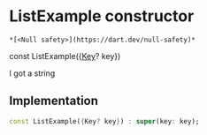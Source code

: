 


# ListExample constructor




    *[<Null safety>](https://dart.dev/null-safety)*


const
ListExample({[Key](https://api.flutter.dev/flutter/foundation/Key-class.html)? key})


<p>I got a string</p>



## Implementation

```dart
const ListExample({Key? key}) : super(key: key);
```







